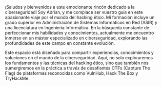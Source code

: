 ¡Saludos y bienvenidos a este emocionante rincón dedicado a la ciberseguridad! Soy Adrian, y me complace ser vuestro guía en este apasionante viaje por el mundo del hacking ético. Mi formación incluye un grado superior en Administración de Sistemas Informáticos en Red (ASIR) y una licenciatura en Ingeniería Informática. En la búsqueda constante de perfeccionar mis habilidades y conocimientos, actualmente me encuentro inmerso en un máster especializado en ciberseguridad, explorando las profundidades de este campo en constante evolución.

Este espacio está diseñado para compartir experiencias, conocimientos y soluciones en el mundo de la ciberseguridad. Aquí, no solo exploraremos los fundamentos y las técnicas del hacking ético, sino que también nos sumergiremos en la práctica a través de desafiantes CTFs (Capture The Flag) de plataformas reconocidas como VulnHub, Hack The Box y TryHackMe.
